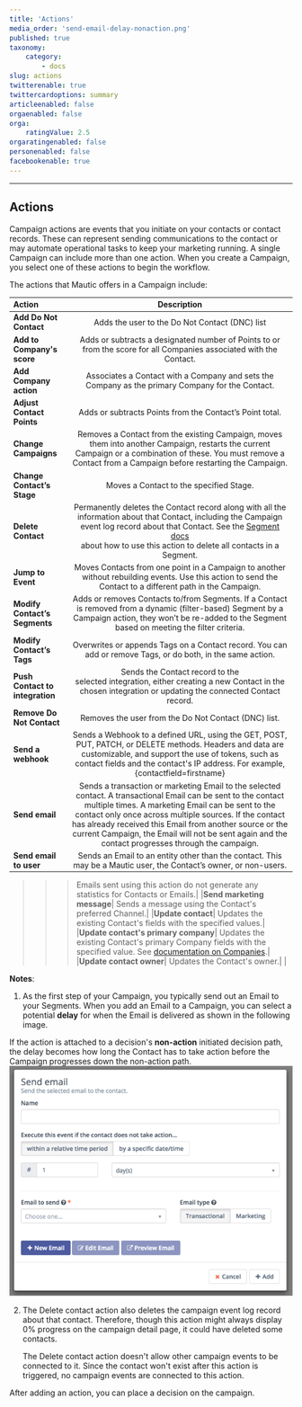 ```yaml
---
title: 'Actions'
media_order: 'send-email-delay-nonaction.png'
published: true
taxonomy:
    category:
        - docs
slug: actions
twitterenable: true
twittercardoptions: summary
articleenabled: false
orgaenabled: false
orga:
    ratingValue: 2.5
orgaratingenabled: false
personenabled: false
facebookenable: true
---
```


---------------------
## Actions

Campaign actions are events that you initiate on your contacts or contact records. These can represent sending communications to the contact or may automate operational tasks to keep your marketing running. A single Campaign can include more than one action. When you create a Campaign, you select one of these actions to begin the workflow.

The actions that Mautic offers in a Campaign include:

| Action        | Description  | 
| :------------- | :----------: | 
| **Add Do Not Contact**|Adds the user to the Do Not Contact (DNC) list |
| **Add to Company's score** |Adds or subtracts a designated number of Points to or from the score for all Companies associated with the Contact. |
|**Add Company action**| Associates a Contact with a Company and sets the Company as the primary Company for the Contact.|
|**Adjust Contact Points**| Adds or subtracts Points from the Contact’s Point total.|
|**Change Campaigns**| Removes a Contact from the existing Campaign, moves them into another Campaign, restarts the current Campaign or a combination of these. You must remove a Contact from a Campaign before restarting the Campaign.|
|**Change Contact’s Stage**| Moves a Contact to the specified Stage.|
|**Delete Contact**| Permanently deletes the Contact record along with all the information about that Contact, including the Campaign event log record about that Contact. See the [Segment docs][segments] <br> about how to use this action to delete all contacts in a Segment.|
|**Jump to Event**| Moves Contacts from one point in a Campaign to another without rebuilding events. Use this action to send the Contact to a different path in the Campaign.|
|**Modify Contact’s Segments**| Adds or removes Contacts to/from Segments. If a Contact is removed from a dynamic (filter-based) Segment by a Campaign action, they won’t be re-added to the Segment based on meeting the filter criteria.|
|**Modify Contact’s Tags**| Overwrites or appends Tags on a Contact record. You can add or remove Tags, or do both, in the same action.|
|**Push Contact to integration**| Sends the Contact record to the <br> selected integration, either creating a new Contact in the chosen integration or updating the connected Contact record.|
|**Remove Do Not Contact**| Removes the user from the Do Not Contact (DNC) list.|
|**Send a webhook**| Sends a Webhook to a defined URL, using the GET, POST, PUT, PATCH, or DELETE methods. Headers and data are customizable, and support the use of tokens, such as contact fields and the contact's IP address. For example, {contactfield=firstname}|
|**Send email**| Sends a transaction or marketing Email to the selected contact. A transactional Email can be sent to the contact multiple times. A marketing Email can be sent to the contact only once across multiple sources. If the contact has already received this Email from another source or the current Campaign, the Email will not be sent again and the contact progresses through the campaign.|
|**Send email to user**| Sends an Email to an entity other than the contact. This may be a Mautic user, the Contact’s owner, or non-users. 

>>> Emails sent using this action do not generate any statistics for Contacts or Emails.|
|**Send marketing message**| Sends a message using the Contact's preferred Channel.|
|**Update contact**| Updates the existing Contact's fields with the specified values.|
|**Update contact's primary company**| Updates the existing Contact's primary Company fields with the specified value. See [documentation on Companies][companies].|
|**Update contact owner**| Updates the Contact's owner.|
|


**Notes**:
1.  As the first step of your Campaign, you typically send out an Email to your Segments. When you add an Email to a Campaign, you can select a potential **delay** for when the Email is delivered as shown in the following image.

 If the action is attached to a decision's **non-action** initiated decision path, the delay becomes how long the Contact has to take action before the Campaign progresses down the non-action path. 
<br>
![](send-email-delay-nonaction.png)

2. The Delete contact action also deletes the campaign event log record about that contact. Therefore, though this action might always display 0% progress on the campaign detail page, it could have deleted some contacts.

   The Delete contact action doesn't allow other campaign events to be connected to it. Since the contact won't exist after this action is triggered, no campaign events are connected to this action.



After adding an action, you can place a decision on the campaign.


[segments]: </contacts/manage-segments>
[companies]: <contacts/companies>
